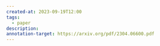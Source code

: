 ```yaml
---
created-at: 2023-09-19T12:00
tags:
  - paper
description: 
annotation-target: https://arxiv.org/pdf/2304.06600.pdf
---
```

